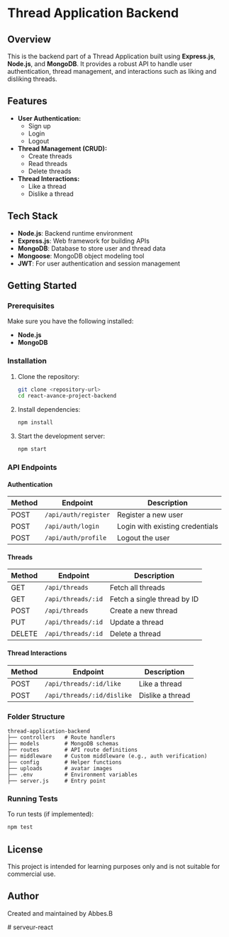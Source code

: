 # Thread Application Backend

## Overview
This is the backend part of a Thread Application built using **Express.js**, **Node.js**, and **MongoDB**. It provides a robust API to handle user authentication, thread management, and interactions such as liking and disliking threads.

## Features
- **User Authentication:**
  - Sign up
  - Login
  - Logout
- **Thread Management (CRUD):**
  - Create threads
  - Read threads
  - Delete threads
- **Thread Interactions:**
  - Like a thread
  - Dislike a thread

## Tech Stack
- **Node.js**: Backend runtime environment
- **Express.js**: Web framework for building APIs
- **MongoDB**: Database to store user and thread data
- **Mongoose**: MongoDB object modeling tool
- **JWT**: For user authentication and session management

## Getting Started

### Prerequisites
Make sure you have the following installed:
- **Node.js**
- **MongoDB**

### Installation
1. Clone the repository:
   ```bash
   git clone <repository-url>
   cd react-avance-project-backend
   ```
2. Install dependencies:
   ```bash
   npm install
   ```
3. Start the development server:
   ```bash
   npm start
   ```

### API Endpoints

#### **Authentication**
| Method | Endpoint   | Description         |
|--------|------------|---------------------|
| POST   | `/api/auth/register` | Register a new user |
| POST   | `/api/auth/login`    | Login with existing credentials |
| POST   | `/api/auth/profile`   | Logout the user      |

#### **Threads**
| Method   | Endpoint          | Description                      |
|----------|-------------------|----------------------------------|
| GET      | `/api/threads`    | Fetch all threads               |
| GET      | `/api/threads/:id`| Fetch a single thread by ID      |
| POST     | `/api/threads`    | Create a new thread             |
| PUT      | `/api/threads/:id`| Update a thread                 |
| DELETE   | `/api/threads/:id`| Delete a thread                 |

#### **Thread Interactions**
| Method   | Endpoint                 | Description                 |
|----------|--------------------------|-----------------------------|
| POST     | `/api/threads/:id/like`  | Like a thread              |
| POST     | `/api/threads/:id/dislike`| Dislike a thread           |

### Folder Structure
```
thread-application-backend
├── controllers   # Route handlers
├── models        # MongoDB schemas
├── routes        # API route definitions
├── middleware    # Custom middleware (e.g., auth verification)
├── config        # Helper functions
├── uploads       # avatar images
├── .env          # Environment variables
├── server.js     # Entry point
```

### Running Tests
To run tests (if implemented):
```bash
npm test
```

## License
This project is intended for learning purposes only and is not suitable for commercial use.

## Author
Created and maintained by Abbes.B

#   s e r v e u r - r e a c t  
 